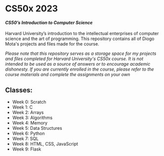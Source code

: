 # CS50x 2023
#### *CS50’s Introduction to Computer Science*
Harvard University’s introduction to the intellectual enterprises of computer science and the art of programming. This repository contains all of Diogo Mota's projects and files made for the course.

_*Please note that this repository serves as a storage space for my projects and files completed for Harvard University's CS50x course. It is not intended to be used as a source of answers or to encourage academic dishonesty. If you are currently enrolled in the course, please refer to the course materials and complete the assignments on your own*_

## Classes:
- Week 0: Scratch
- Week 1: C
- Week 2: Arrays
- Week 3: Algorithms
- Week 4: Memory
- Week 5: Data Structures
- Week 6: Python
- Week 7: SQL
- Week 8: HTML, CSS, JavaScript
- Week 9: Flask

